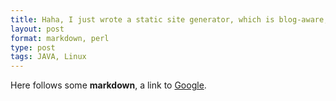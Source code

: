 ```yaml
---
title: Haha, I just wrote a static site generator, which is blog-aware, easy to use!
layout: post 
format: markdown, perl
type: post
tags: JAVA, Linux 
---
```


Here follows some **markdown**, a link to [Google](http://www.google.com).

